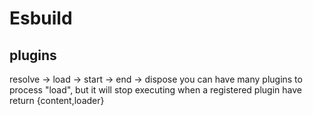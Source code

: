 
# Esbuild

## plugins
resolve -> load -> start -> end -> dispose
you can have many plugins to process "load", but it will stop executing when a registered plugin have return {content,loader}  